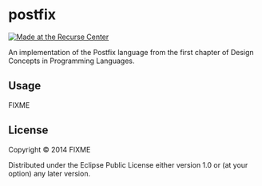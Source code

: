 # postfix

[![Made at the Recurse Center](http://img.shields.io/badge/Made_At-The_Recurse_Center-brightgreen.svg)](https://www.recurse.com)

An implementation of the Postfix language from the first chapter of
Design Concepts in Programming Languages.

## Usage

FIXME

## License

Copyright © 2014 FIXME

Distributed under the Eclipse Public License either version 1.0 or (at
your option) any later version.
